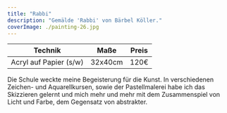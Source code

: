 ```yaml
---
title: "Rabbi"
description: "Gemälde 'Rabbi' von Bärbel Köller."
coverImage: ./painting-26.jpg
---
```


| Technik                | Maße    | Preis |
|------------------------|---------|-------|
| Acryl auf Papier (s/w) | 32x40cm | 120€  |


Die Schule weckte meine Begeisterung für die Kunst. In verschiedenen Zeichen- und Aquarellkursen, sowie der Pastellmalerei habe ich das Skizzieren gelernt und mich mehr und mehr mit dem Zusammenspiel von Licht und Farbe, dem Gegensatz von abstrakter.